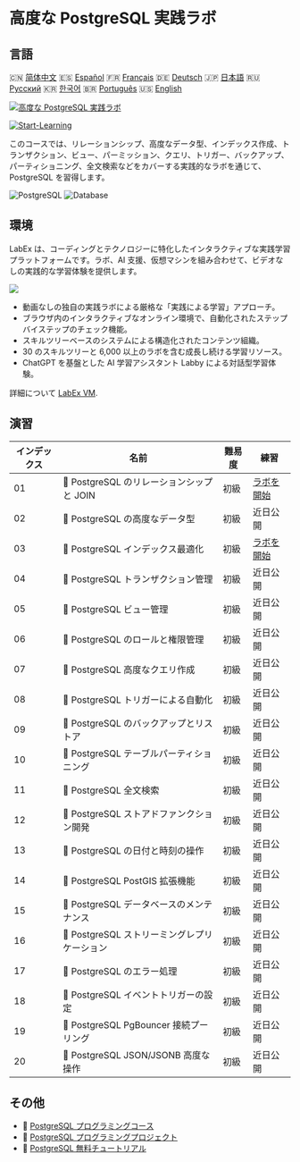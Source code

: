 # 高度な PostgreSQL 実践ラボ

## 言語

🇨🇳 [简体中文](README_zh.md) 🇪🇸 [Español](README_es.md) 🇫🇷 [Français](README_fr.md) 🇩🇪 [Deutsch](README_de.md) 🇯🇵 [日本語](README_ja.md) 🇷🇺 [Русский](README_ru.md) 🇰🇷 [한국어](README_ko.md) 🇧🇷 [Português](README_pt.md) 🇺🇸 [English](README.md) 

[![高度な PostgreSQL 実践ラボ](https://cover-creator.labex.io/advanced-postgresql-practical-labs.png?lang=ja)](https://labex.io/ja/courses/advanced-postgresql-practical-labs)

[![Start-Learning](https://img.shields.io/badge/Start-Learning-whitesmoke?style=for-the-badge)](https://labex.io/ja/courses/advanced-postgresql-practical-labs)

このコースでは、リレーションシップ、高度なデータ型、インデックス作成、トランザクション、ビュー、パーミッション、クエリ、トリガー、バックアップ、パーティショニング、全文検索などをカバーする実践的なラボを通じて、PostgreSQL を習得します。

![PostgreSQL](https://img.shields.io/badge/PostgreSQL-whitesmoke?style=for-the-badge&logo=postgresql)
![Database](https://img.shields.io/badge/Database-whitesmoke?style=for-the-badge&logo=database)


## 環境

LabEx は、コーディングとテクノロジーに特化したインタラクティブな実践学習プラットフォームです。ラボ、AI 支援、仮想マシンを組み合わせて、ビデオなしの実践的な学習体験を提供します。

![](https://tutorial-screenshot.getvm.io/images/vm-1725247253.png)

- 動画なしの独自の実践ラボによる厳格な「実践による学習」アプローチ。
- ブラウザ内のインタラクティブなオンライン環境で、自動化されたステップバイステップのチェック機能。
- スキルツリーベースのシステムによる構造化されたコンテンツ組織。
- 30 のスキルツリーと 6,000 以上のラボを含む成長し続ける学習リソース。
- ChatGPT を基盤とした AI 学習アシスタント Labby による対話型学習体験。

詳細について [LabEx VM](https://support.labex.io/using-labex/virtual-machine).

## 演習

|   インデックス | 名前                                         | 難易度   | 練習                                                                                                                                     |
|----------------|----------------------------------------------|----------|------------------------------------------------------------------------------------------------------------------------------------------|
|             01 | 📖 PostgreSQL のリレーションシップと JOIN    | 初級     | <a target='_blank' href='https://labex.io/ja/tutorials/postgresql-postgresql-relationships-and-joins-550959'>ラボを開始</a>              |
|             02 | 📖 PostgreSQL の高度なデータ型               | 初級     | 近日公開                                                                                                                                 |
|             03 | 📖 PostgreSQL インデックス最適化             | 初級     | <a target='_blank' href='https://labex.io/ja/tutorials/postgresql-data-filtering-and-simple-queries-in-postgresql-550955'>ラボを開始</a> |
|             04 | 📖 PostgreSQL トランザクション管理           | 初級     | 近日公開                                                                                                                                 |
|             05 | 📖 PostgreSQL ビュー管理                     | 初級     | 近日公開                                                                                                                                 |
|             06 | 📖 PostgreSQL のロールと権限管理             | 初級     | 近日公開                                                                                                                                 |
|             07 | 📖 PostgreSQL 高度なクエリ作成               | 初級     | 近日公開                                                                                                                                 |
|             08 | 📖 PostgreSQL トリガーによる自動化           | 初級     | 近日公開                                                                                                                                 |
|             09 | 📖 PostgreSQL のバックアップとリストア       | 初級     | 近日公開                                                                                                                                 |
|             10 | 📖 PostgreSQL テーブルパーティショニング     | 初級     | 近日公開                                                                                                                                 |
|             11 | 📖 PostgreSQL 全文検索                       | 初級     | 近日公開                                                                                                                                 |
|             12 | 📖 PostgreSQL ストアドファンクション開発     | 初級     | 近日公開                                                                                                                                 |
|             13 | 📖 PostgreSQL の日付と時刻の操作             | 初級     | 近日公開                                                                                                                                 |
|             14 | 📖 PostgreSQL PostGIS 拡張機能               | 初級     | 近日公開                                                                                                                                 |
|             15 | 📖 PostgreSQL データベースのメンテナンス     | 初級     | 近日公開                                                                                                                                 |
|             16 | 📖 PostgreSQL ストリーミングレプリケーション | 初級     | 近日公開                                                                                                                                 |
|             17 | 📖 PostgreSQL のエラー処理                   | 初級     | 近日公開                                                                                                                                 |
|             18 | 📖 PostgreSQL イベントトリガーの設定         | 初級     | 近日公開                                                                                                                                 |
|             19 | 📖 PostgreSQL PgBouncer 接続プーリング       | 初級     | 近日公開                                                                                                                                 |
|             20 | 📖 PostgreSQL JSON/JSONB 高度な操作          | 初級     | 近日公開                                                                                                                                 |

## その他

- 🔗 [PostgreSQL プログラミングコース](https://github.com/labex-labs/awesome-programming-courses)
- 🔗 [PostgreSQL プログラミングプロジェクト](https://github.com/labex-labs/awesome-programming-projects)
- 🔗 [PostgreSQL 無料チュートリアル](https://github.com/labex-labs/postgresql-free-tutorials)

